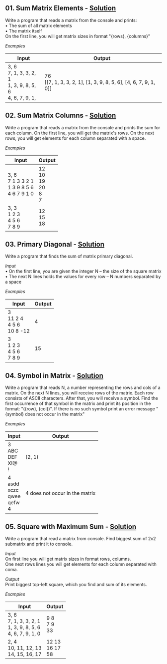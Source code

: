 ## **01.	Sum Matrix Elements -** [Solution](https://github.com/elenaborisova/Python-Advanced/blob/main/05.%20Multidimensional%20Lists%20-%20Lab/01_sum_matrix_elements.py)
Write a program that reads a matrix from the console and prints:  
•	The sum of all matrix elements  
•	The matrix itself  
On the first line, you will get matrix sizes in format "{rows}, {columns}"  

*Examples* 

|       Input       |      Output       |
|-------------------|-------------------|
|3, 6<br>7, 1, 3, 3, 2, 1<br>1, 3, 9, 8, 5, 6<br>4, 6, 7, 9, 1,    |76<br>[[7, 1, 3, 3, 2, 1], [1, 3, 9, 8, 5, 6], [4, 6, 7, 9, 1, 0]]   |



## **02.	Sum Matrix Columns -** [Solution](https://github.com/elenaborisova/Python-Advanced/blob/main/05.%20Multidimensional%20Lists%20-%20Lab/02_sum_matrix_columns.py)
Write a program that reads a matrix from the console and prints the sum for each column. On the first line, you will get the matrix's rows. On the next rows, you will get elements for each column separated with a space. 

*Examples*

|       Input       |      Output       |
|-------------------|-------------------|
|3, 6<br>7 1 3 3 2 1<br>1 3 9 8 5 6<br>4 6 7 9 1 0 |12<br>10<br>19<br>20<br>8<br>7   |
|3, 3<br>1 2 3<br>4 5 6<br>7 8 9   |12<br>15<br>18   |



## **03.	Primary Diagonal -** [Solution](https://github.com/elenaborisova/Python-Advanced/blob/main/05.%20Multidimensional%20Lists%20-%20Lab/03_primary_diagonal.py)
Write a program that finds the sum of matrix primary diagonal.

*Input*  
•	On the first line, you are given the integer N – the size of the square matrix  
•	The next N lines holds the values for every row – N numbers separated by a space  

*Examples*

|       Input       |      Output       |
|-------------------|-------------------|
|3<br>11 2 4<br>4 5 6<br>10 8 -12  |4                   |
|3<br>1 2 3<br>4 5 6<br>7 8 9      |15                  |





## **04.	Symbol in Matrix -** [Solution](https://github.com/elenaborisova/Python-Advanced/blob/main/05.%20Multidimensional%20Lists%20-%20Lab/04_symbol_in_matrix.py)
Write a program that reads N, a number representing the rows and cols of a matrix. On the next N lines, you will receive rows of the matrix. Each row consists of ASCII characters. After that, you will receive a symbol. Find the first occurrence of that symbol in the matrix and print its position in the format: "({row}, {col})". If there is no such symbol print an error message "{symbol} does not occur in the matrix"

*Examples*

|       Input       |      Output       |
|-------------------|-------------------|
|3<br>ABC<br>DEF<br>X!@<br>! |(2, 1)          |
|4<br>asdd<br>xczc<br>qwee<br>qefw<br>4   |4 does not occur in the matrix                 |




## **05.	Square with Maximum Sum -** [Solution](https://github.com/elenaborisova/Python-Advanced/blob/main/05.%20Multidimensional%20Lists%20-%20Lab/05_square_with_maximum_sum.py)
Write a program that read a matrix from console. Find biggest sum of 2x2 submatrix and print it to console.

*Input*  
On first line you will get matrix sizes in format rows, columns.    
One next rows lines you will get elements for each column separated with coma.  

*Output*  
Print biggest top-left square, which you find and sum of its elements.

*Examples*

|       Input       |      Output       |
|-------------------|-------------------|
|3, 6<br>7, 1, 3, 3, 2, 1<br>1, 3, 9, 8, 5, 6<br>4, 6, 7, 9, 1, 0     |9 8<br>7 9<br>33    |
|2, 4<br>10, 11, 12, 13<br>14, 15, 16, 17   |12 13<br>16 17<br>58  |



